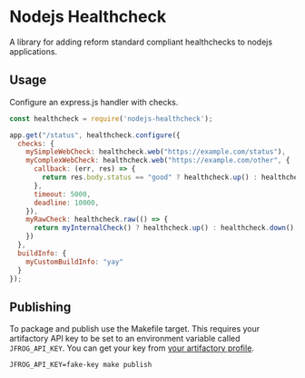 # Nodejs Healthcheck

A library for adding reform standard compliant healthchecks to nodejs applications.

## Usage

Configure an express.js handler with checks.

```javascript
const healthcheck = require('nodejs-healthcheck');

app.get("/status", healthcheck.configure({
  checks: {
    mySimpleWebCheck: healthcheck.web("https://example.com/status"),
    myComplexWebCheck: healthcheck.web("https://example.com/other", {
      callback: (err, res) => {
        return res.body.status == "good" ? healthcheck.up() : healthcheck.down()
      },
      timeout: 5000,
      deadline: 10000,
    }),
    myRawCheck: healthcheck.raw(() => {
      return myInternalCheck() ? healthcheck.up() : healthcheck.down()
    })
  },
  buildInfo: {
    myCustomBuildInfo: "yay"
  }
});
```

## Publishing

To package and publish use the Makefile target. This requires your artifactory API key to be set to an
environment variable called `JFROG_API_KEY`. You can get your key from [your artifactory profile](https://artifactory.reform.hmcts.net/artifactory/webapp/#/profile).

```
JFROG_API_KEY=fake-key make publish
```
